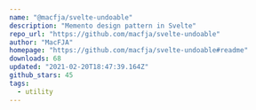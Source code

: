 ```yaml
---
name: "@macfja/svelte-undoable"
description: "Memento design pattern in Svelte"
repo_url: "https://github.com/macfja/svelte-undoable"
author: "MacFJA"
homepage: "https://github.com/macfja/svelte-undoable#readme"
downloads: 68
updated: "2021-02-20T18:47:39.164Z"
github_stars: 45
tags: 
  - utility
---
```

